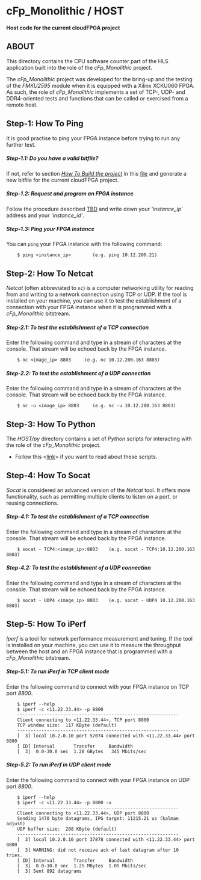 cFp_Monolithic / HOST
===================
**Host code for the current cloudFPGA project**

## ABOUT
This directory contains the CPU software counter part of the HLS application built into the role
of the _cFp_Monolithic_ project.

The _cFp_Monolithic_ project was developed for the bring-up and the testing of the _FMKU2595_ module 
when it is equipped with a Xilinx XCKU060 FPGA. As such, the role of _cFp_Monolithic_ implements a 
set of TCP-, UDP- and DDR4-oriented tests and functions that can be called or exercised from a
remote host. 

## Step-1: How To Ping
It is good practise to ping your FPGA instance before trying to run any further test.

##### Step-1.1: Do you have a valid bitfile?
If not, refer to section [_How To Build the project_](../README.md#how-to-build-the-project) in this
[file](../README.md) and generate a new bitfile for the current cloudFPGA project.

##### Step-1.2: Request and program an FPGA instance
Follow the procedure described [TBD](TODO) and write down your _'instance_ip'_ address and 
your _'instance_id'_.
 
##### Step-1.3: Ping your FPGA instance
You can `ping` your FPGA instance with the following command:
```
    $ ping <instance_ip>        (e.g. ping 10.12.200.21)
````


## Step-2: How To Netcat
_Netcat_ (often abbreviated to `nc`) is a computer networking utility for reading from and writing to 
a network connection using TCP or UDP. If the tool is installed on your machine, you can use it to 
test the establishment of a connection with your FPGA instance when it is programmed with a 
_cFp_Monolithic_ bitstream.   

##### Step-2.1: To test the establishment of a TCP connection
Enter the following command and type in a stream of characters at the console. That stream will be 
echoed back by the FPGA instance.
```
    $ nc <image_ip> 8803     (e.g. nc 10.12.200.163 8803)
```
##### Step-2.2: To test the establishment of a UDP connection
Enter the following command and type in a stream of characters at the console. That stream will be 
echoed back by the FPGA instance.
```
    $ nc -u <image_ip> 8803     (e.g. nc -u 10.12.200.163 8803)
```


## Step-3: How To Python 
The _HOST/py_ directory contains a set of _Python_ scripts for interacting with the role of the 
_cFp_Monolithic_ project. 

* Follow this <[link](./py/README.md)> if you want to read about these scripts.  


## Step-4: How To Socat
_Socat_ is considered an advanced version of the _Netcat_ tool. It offers more functionality, such
as permitting multiple clients to listen on a port, or reusing connections.

##### Step-4.1: To test the establishment of a TCP connection
Enter the following command and type in a stream of characters at the console. That stream will be 
echoed back by the FPGA instance.
```
    $ socat - TCP4:<image_ip>:8803    (e.g. socat - TCP4:10.12.200.163 8803)
```

##### Step-4.2: To test the establishment of a UDP connection
Enter the following command and type in a stream of characters at the console. That stream will be 
echoed back by the FPGA instance.
```
    $ socat - UDP4 <image_ip> 8803    (e.g. socat - UDP4 10.12.200.163 8803)
```

## Step-5: How To iPerf 
_Iperf_ is a tool for network performance measurement and tuning. If the tool is installed on your 
machine, you can use it to measure the throughput between the host and an FPGA instance that is 
programmed with a _cFp_Monolithic_ bitstream. 

##### Step-5.1: To run iPerf in TCP client mode
Enter the following command to connect with your FPGA instance on TCP port *8800*.
```
    $ iperf --help
    $ iperf -c <11.22.33.44> -p 8800
    ------------------------------------------------------------
    Client connecting to <11.22.33.44>, TCP port 8800
    TCP window size:  117 KByte (default)
    ------------------------------------------------------------
    [  3] local 10.2.0.10 port 52074 connected with <11.22.33.44> port 8800
    [ ID] Interval       Transfer     Bandwidth
    [  3]  0.0-30.0 sec  1.20 GBytes   345 Mbits/sec
```

##### Step-5.2: To run iPerf in UDP client mode
Enter the following command to connect with your FPGA instance on UDP port *8800*.
```
    $ iperf --help
    $ iperf -c <11.22.33.44> -p 8800 -u
    ------------------------------------------------------------
    Client connecting to <11.22.33.44>, UDP port 8800
    Sending 1470 byte datagrams, IPG target: 11215.21 us (kalman adjust)
    UDP buffer size:  208 KByte (default)
    ------------------------------------------------------------
    [  3] local 10.2.0.10 port 37878 connected with <11.22.33.44> port 8800
    [  3] WARNING: did not receive ack of last datagram after 10 tries.
    [ ID] Interval       Transfer     Bandwidth
    [  3]  0.0-10.0 sec  1.25 MBytes  1.05 Mbits/sec
    [  3] Sent 892 datagrams
```



